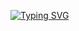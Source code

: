 [![Typing SVG](https://readme-typing-svg.herokuapp.com?color=%FFFFFF&lines=Лабораторная+работа+№+19.15)](https://git.io/typing-svg)
